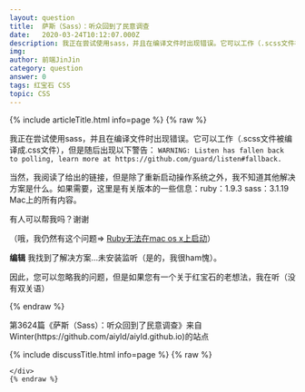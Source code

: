 ```yaml
---
layout: question
title:  萨斯（Sass）：听众回到了民意调查
date:   2020-03-24T10:12:07.000Z
description: 我正在尝试使用sass，并且在编译文件时出现错误。它可以工作（.scss文件被编译成.css文件），但是随后出现以下警告：WARNING  Listen...
img: 
author: 前端JinJin
category: question
answer: 0
tags: 红宝石 CSS
topic: CSS
---
```

<div class="article-root">
  <div class="article">
    {% include articleTitle.html info=page %}
    {% raw %}
    <div class="article-content"><p><font style="vertical-align: inherit;"><font style="vertical-align: inherit;">我正在尝试使用sass，并且在编译文件时出现错误。</font><font style="vertical-align: inherit;">它可以工作（.scss文件被编译成.css文件），但是随后出现以下警告：
</font></font><code>WARNING: Listen has fallen back to polling, learn more at https://github.com/guard/listen#fallback.</code></p>

<p><font style="vertical-align: inherit;"><font style="vertical-align: inherit;">当然，我阅读了给出的链接，但是除了重新启动操作系统之外，我不知道其他解决方案是什么。</font><font style="vertical-align: inherit;">如果需要，这里是有关版本的一些信息：ruby：1.9.3 sass：3.1.19 Mac上的所有内容。</font></font></p>

<p><font style="vertical-align: inherit;"><font style="vertical-align: inherit;">有人可以帮我吗？</font><font style="vertical-align: inherit;">谢谢</font></font></p>

<p><font style="vertical-align: inherit;"><font style="vertical-align: inherit;">（哦，我仍然有这个问题=&gt; </font></font><a href="https://stackoverflow.com/questions/10873759/ruby-not-starting-on-mac-os-x"><font style="vertical-align: inherit;"><font style="vertical-align: inherit;">Ruby无法在mac os x上启动</font></font></a><font style="vertical-align: inherit;"><font style="vertical-align: inherit;">）</font></font></p>

<p><strong><font style="vertical-align: inherit;"><font style="vertical-align: inherit;">编辑</font></font></strong><font style="vertical-align: inherit;"><font style="vertical-align: inherit;"> 
我找到了解决方案...未安装监听（是的，我很ham愧）。</font></font></p>

<p><font style="vertical-align: inherit;"><font style="vertical-align: inherit;">因此，您可以忽略我的问题，但是如果您有一个关于红宝石的老想法，我在听（没有双关语）</font></font></p></div>
    {% endraw %}
  </div>
  <p class="winter_mark">第3624篇《萨斯（Sass）：听众回到了民意调查》来自Winter(https://github.com/aiyld/aiyld.github.io)的站点</p>
  <div class="discuss-wrapper">
    {% include discussTitle.html info=page %}
    {% raw %}
    <div class="discuss-list">
    
    </div>
    {% endraw %}
  </div>
<div>
